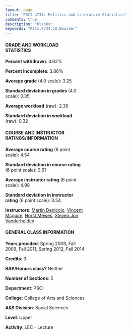 ```yaml
---
layout: page
title: "PSCI 4734: Politics and Literature Statistics"
comments: true
description: "blanks"
keywords: "PSCI,4734,CU,Boulder"
---
```

<head>
<script src="https://ajax.googleapis.com/ajax/libs/jquery/2.1.3/jquery.min.js"></script>
<script src="https://dl.dropboxusercontent.com/s/pc42nxpaw1ea4o9/highcharts.js?dl=0"></script>
<!-- <script src="../assets/js/highcharts.js"></script> -->
<style type="text/css">@font-face {
	font-family: "Bebas Neue";
	src: url(https://www.filehosting.org/file/details/544349/BebasNeue Regular.otf) format("opentype");
	}
	h1.Bebas { 
		font-family: "Bebas Neue", Verdana, Tahoma;
	}
</style>
</head>
<body>
	<div id="container" style="float: right; width: 45%; height: 88%; margin-left: 2.5%; margin-right: 2.5%;"></div>
	<script language="JavaScript">
		$(document).ready(function() {
		var chart = {type: 'column'};
		var title = {text: 'Grade Distribution'};
		var xAxis = {categories: ['A','B','C','D','F'],crosshair: true};
		var yAxis = {min: 0,title: {text: 'Percentage'}};
		var tooltip = {headerFormat: '<center><b><span style="font-size:20px">{point.key}</span></b></center>',
		               pointFormat: '<td style="padding:0"><b>{point.y:.1f}%</b></td>',
		               footerFormat: '</table>',shared: true,useHTML: true};
		var plotOptions = {column: {pointPadding: 0.0,borderWidth: 0}};  
		var credits = {enabled: false};var series= [{name: 'Percent',data: [50.7,36.93,6.49,2.72,3.16,]}];
		var json = {};
		json.chart = chart;
		json.title = title;
		json.tooltip = tooltip;
		json.xAxis = xAxis;
		json.yAxis = yAxis;  
		json.series = series;
		json.plotOptions = plotOptions;  
		json.credits = credits;
		$('#container').highcharts(json);
	});
	</script>
</body>
			   
#### GRADE AND WORKLOAD STATISTICS

**Percent withdrawn**: 4.62%

**Percent incomplete**: 3.86%

**Average grade** (4.0 scale): 3.25

**Standard deviation in grades** (4.0 scale): 0.35

**Average workload** (raw): 2.39

**Standard deviation in workload** (raw): 0.32

#### COURSE AND INSTRUCTOR RATINGS/INFORMATION

**Average course rating** (6 point scale): 4.54

**Standard deviation in course rating** (6 point scale): 0.61

**Average instructor rating** (6 point scale): 4.98

**Standard deviation in instructor rating** (6 point scale): 0.54

**Instructors**: <a href='../../instructors/Martin_Denicolo'>Martin Denicolo</a>, <a href='../../instructors/Vincent_Mcguire'>Vincent Mcguire</a>, <a href='../../instructors/Horst_Mewes'>Horst Mewes</a>, <a href='../../instructors/Steven_Jon_Vanderheiden'>Steven Jon Vanderheiden</a>

#### GENERAL CLASS INFORMATION

**Years provided**: Spring 2009, Fall 2009, Fall 2011, Spring 2012, Fall 2014

**Credits**: 3

**RAP/Honors class?** Neither

**Number of Sections**: 5

**Department**: PSCI

**College**: College of Arts and Sciences

**A&S Division**: Social Sciences

**Level**: Upper

**Activity**: LEC - Lecture
